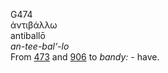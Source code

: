 G474  
ἀντιβάλλω  
antiballō  
*an-tee-bal‘-lo*  
From [473](g0473) and [906](g0906) to *bandy:* - have.  
